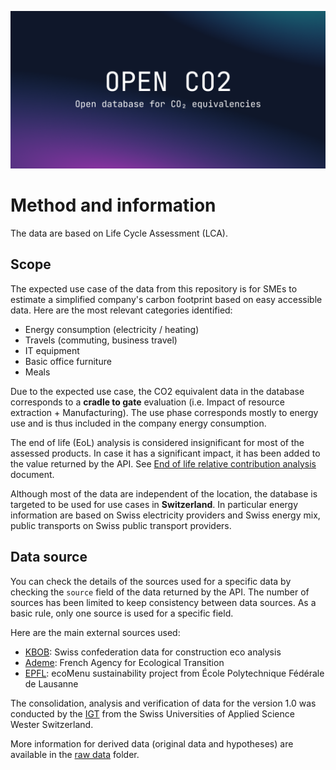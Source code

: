 ![Open Database and API for CO₂ equivalencies](../cover.png)

# Method and information

The data are based on Life Cycle Assessment (LCA).

## Scope

The expected use case of the data from this repository is for SMEs to estimate a simplified company's carbon footprint based on easy accessible data.
Here are the most relevant categories identified:

- Energy consumption (electricity / heating)
- Travels (commuting, business travel)
- IT equipment
- Basic office furniture
- Meals

Due to the expected use case, the CO2 equivalent data in the database corresponds to a **cradle to gate** evaluation (i.e. Impact of resource extraction + Manufacturing). The use phase corresponds mostly to energy use and is thus included in the company energy consumption.

The end of life (EoL) analysis is considered insignificant for most of the assessed products. In case it has a significant impact, it has been added to the value returned by the API. See [End of life relative contribution analysis](raw%20data/EndOfLifeAnalysis.pdf) document.

Although most of the data are independent of the location, the database is targeted to be used for use cases in **Switzerland**. In particular energy information are based on Swiss electricity providers and Swiss energy mix, public transports on Swiss public transport providers.

## Data source

You can check the details of the sources used for a specific data by checking the `source` field of the data returned by the API.
The number of sources has been limited to keep consistency between data sources. As a basic rule, only one source is used for a specific field.

Here are the main external sources used:

- [KBOB](https://www.kbob.admin.ch/kbob/de/home/themen-leistungen/nachhaltiges-bauen/oekobilanzdaten_baubereich.html): Swiss confederation data for construction eco analysis
- [Ademe](https://www.ademe.fr): French Agency for Ecological Transition
- [EPFL](https://www.epfl.ch/campus/restaurants-shops-hotels/fr/nos-promesses/sain/nutrimenu/#): ecoMenu sustainability project from École Polytechnique Fédérale de Lausanne

The consolidation, analysis and verification of data for the version 1.0 was conducted by the [IGT](https://heig-vd.ch/rad/instituts/igt) from the Swiss Universities of Applied Science Wester Switzerland.

More information for derived data (original data and hypotheses) are available in the [raw data](raw%20data/) folder.
